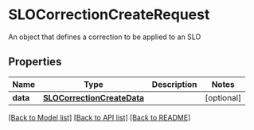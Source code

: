 # SLOCorrectionCreateRequest

An object that defines a correction to be applied to an SLO

## Properties
Name | Type | Description | Notes
------------ | ------------- | ------------- | -------------
**data** | [**SLOCorrectionCreateData**](SLOCorrectionCreateData.md) |  | [optional] 

[[Back to Model list]](README.md#documentation-for-models) [[Back to API list]](README.md#documentation-for-api-endpoints) [[Back to README]](README.md)


